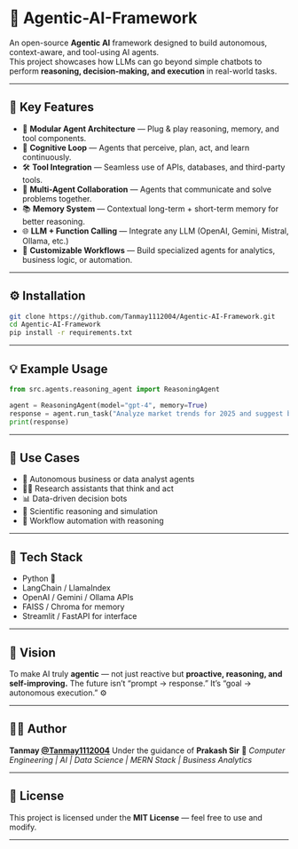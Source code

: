 # 🧠 Agentic-AI-Framework

An open-source **Agentic AI** framework designed to build autonomous, context-aware, and tool-using AI agents.  
This project showcases how LLMs can go beyond simple chatbots to perform **reasoning, decision-making, and execution** in real-world tasks.  

---

## 🚀 Key Features

- 🧩 **Modular Agent Architecture** — Plug & play reasoning, memory, and tool components.  
- 🧠 **Cognitive Loop** — Agents that perceive, plan, act, and learn continuously.  
- 🛠️ **Tool Integration** — Seamless use of APIs, databases, and third-party tools.  
- 💬 **Multi-Agent Collaboration** — Agents that communicate and solve problems together.  
- 📚 **Memory System** — Contextual long-term + short-term memory for better reasoning.  
- 🌐 **LLM + Function Calling** — Integrate any LLM (OpenAI, Gemini, Mistral, Ollama, etc.)  
- 🧰 **Customizable Workflows** — Build specialized agents for analytics, business logic, or automation.

---

## ⚙️ Installation
```bash
git clone https://github.com/Tanmay1112004/Agentic-AI-Framework.git
cd Agentic-AI-Framework
pip install -r requirements.txt
````

---

## 💡 Example Usage

```python
from src.agents.reasoning_agent import ReasoningAgent

agent = ReasoningAgent(model="gpt-4", memory=True)
response = agent.run_task("Analyze market trends for 2025 and suggest business strategy.")
print(response)
```

---

## 🧩 Use Cases

* 🤖 Autonomous business or data analyst agents
* 🕵️‍♂️ Research assistants that think and act
* 📊 Data-driven decision bots
* 🧬 Scientific reasoning and simulation
* 🧾 Workflow automation with reasoning

---

## 🧱 Tech Stack

* Python 🐍
* LangChain / LlamaIndex
* OpenAI / Gemini / Ollama APIs
* FAISS / Chroma for memory
* Streamlit / FastAPI for interface

---

## 🌟 Vision

To make AI truly **agentic** — not just reactive but **proactive, reasoning, and self-improving.**
The future isn’t “prompt → response.”
It’s “goal → autonomous execution.” ⚙️

---

## 👨‍💻 Author

**Tanmay [@Tanmay1112004](https://github.com/Tanmay1112004)**
Under the guidance of **Prakash Sir**
📍 *Computer Engineering | AI | Data Science | MERN Stack | Business Analytics*

---

## 🪪 License

This project is licensed under the **MIT License** — feel free to use and modify.

---


